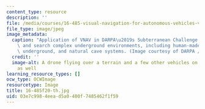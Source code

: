 ```yaml
---
content_type: resource
description: ''
file: /media/courses/16-485-visual-navigation-for-autonomous-vehicles-vnav-fall-2020/03e7c9984eead5a0400f7485462f1f59_16-485f20-th.jpg
file_type: image/jpeg
image_metadata:
  caption: "Application of VNAV in DARPA\u2019s Subterranean Challenge to map, navigate,\
    \ and search complex underground environments, including human-made tunnels, urban\
    \ underground, and natural cave systems. (Image courtesy of DARPA / public domain.)"
  credit: ''
  image-alt: A drone flying over a terrain and a few other vehicles on that terrain
    as well
learning_resource_types: []
ocw_type: OCWImage
resourcetype: Image
title: 16-485f20-th.jpg
uid: 03e7c998-4eea-d5a0-400f-7485462f1f59
---
```

